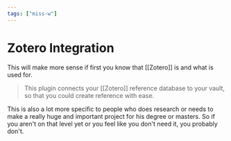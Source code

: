```yaml
---
tags: ["miss-w"]
---
```


# Zotero Integration

This will make more sense if first you know that [[Zotero]] is and what is used for.

> This plugin connects your [[Zotero]] reference database to your vault, so that you could create reference with ease.

This is also a lot more specific to people who does research or needs to make a really huge and important project for his degree or masters. So if you aren't on that level yet or you feel like you don't need it, you probably don't.